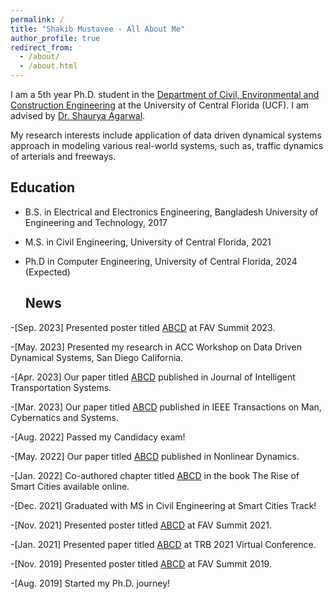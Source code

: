 ```yaml
---
permalink: /
title: "Shakib Mustavee - All About Me"
author_profile: true
redirect_from: 
  - /about/
  - /about.html
---
```

 I am a 5th year Ph.D. student in the [Department of Civil, Environmental and Construction Engineering](https://www.cece.ucf.edu/) at the University of Central Florida (UCF). I am advised by [Dr. Shaurya Agarwal](https://www.cece.ucf.edu/person/shauryaagarwal/). 

 My research interests include application of data driven dynamical systems approach in modeling various real-world systems, such as, traffic dynamics of arterials and freeways. 

## Education
* B.S. in Electrical and Electronics Engineering, Bangladesh University of Engineering and Technology, 2017
* M.S. in Civil Engineering, University of Central Florida, 2021
* Ph.D in Computer Engineering, University of Central Florida, 2024 (Expected)

  ## News
-[Sep. 2023] Presented poster titled [ABCD](http://mustavee.github.io/files/abc.pdf) at FAV Summit 2023.

-[May. 2023] Presented my research in ACC Workshop on Data Driven Dynamical Systems, San Diego California. 

-[Apr. 2023] Our paper titled [ABCD](http://mustavee.github.io/files/abc.pdf) published in Journal of Intelligent Transportation Systems. 

-[Mar. 2023] Our paper titled [ABCD](http://mustavee.github.io/files/abc.pdf) published in IEEE Transactions on Man, Cybernatics and Systems. 

-[Aug. 2022] Passed my Candidacy exam!

-[May. 2022] Our paper titled [ABCD](http://mustavee.github.io/files/abc.pdf) published in Nonlinear Dynamics. 

-[Jan. 2022] Co-authored chapter titled [ABCD](http://mustavee.github.io/files/abc.pdf) in the book The Rise of Smart Cities available online.

-[Dec. 2021] Graduated with MS in Civil Engineering at Smart Cities Track!

-[Nov. 2021] Presented poster titled [ABCD](http://mustavee.github.io/files/abc.pdf) at FAV Summit 2021.

-[Jan. 2021] Presented paper titled [ABCD](http://mustavee.github.io/files/abc.pdf) at TRB 2021 Virtual Conference.  

-[Nov. 2019] Presented poster titled [ABCD](http://mustavee.github.io/files/abc.pdf) at FAV Summit 2019.

-[Aug. 2019] Started my Ph.D. journey!

